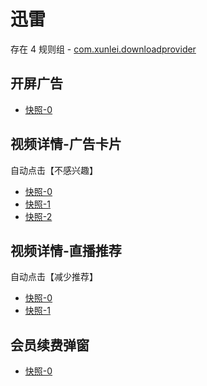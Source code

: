 # 迅雷

存在 4 规则组 - [com.xunlei.downloadprovider](/src/apps/com.xunlei.downloadprovider.ts)

## 开屏广告

- [快照-0](https://gkd-kit.gitee.io/import/12707693)

## 视频详情-广告卡片

自动点击【不感兴趣】

- [快照-0](https://gkd-kit.gitee.io/import/12707701)
- [快照-1](https://gkd-kit.gitee.io/import/12707717)
- [快照-2](https://gkd-kit.gitee.io/import/12707702)

## 视频详情-直播推荐

自动点击【减少推荐】

- [快照-0](https://gkd-kit.gitee.io/import/12707701)
- [快照-1](https://gkd-kit.gitee.io/import/12707710)

## 会员续费弹窗

- [快照-0](https://gkd-kit.gitee.io/import/12707698)
